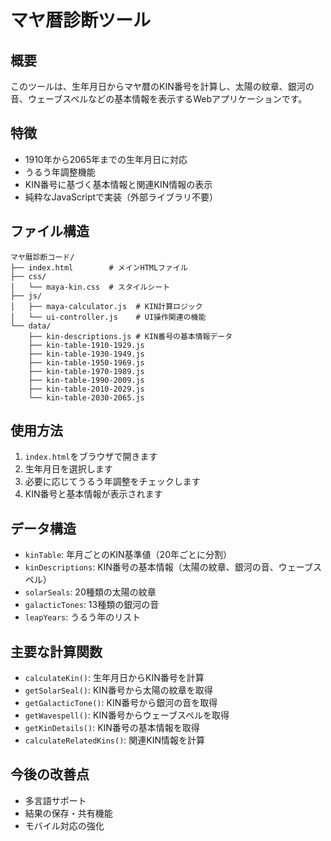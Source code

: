 # マヤ暦診断ツール

## 概要
このツールは、生年月日からマヤ暦のKIN番号を計算し、太陽の紋章、銀河の音、ウェーブスペルなどの基本情報を表示するWebアプリケーションです。

## 特徴
- 1910年から2065年までの生年月日に対応
- うるう年調整機能
- KIN番号に基づく基本情報と関連KIN情報の表示
- 純粋なJavaScriptで実装（外部ライブラリ不要）

## ファイル構造
```
マヤ暦診断コード/
├── index.html        # メインHTMLファイル
├── css/
│   └── maya-kin.css  # スタイルシート
├── js/
│   ├── maya-calculator.js  # KIN計算ロジック
│   └── ui-controller.js    # UI操作関連の機能
└── data/
    ├── kin-descriptions.js # KIN番号の基本情報データ
    ├── kin-table-1910-1929.js
    ├── kin-table-1930-1949.js
    ├── kin-table-1950-1969.js
    ├── kin-table-1970-1989.js
    ├── kin-table-1990-2009.js
    ├── kin-table-2010-2029.js
    └── kin-table-2030-2065.js
```

## 使用方法
1. `index.html`をブラウザで開きます
2. 生年月日を選択します
3. 必要に応じてうるう年調整をチェックします
4. KIN番号と基本情報が表示されます

## データ構造
- `kinTable`: 年月ごとのKIN基準値（20年ごとに分割）
- `kinDescriptions`: KIN番号の基本情報（太陽の紋章、銀河の音、ウェーブスペル）
- `solarSeals`: 20種類の太陽の紋章
- `galacticTones`: 13種類の銀河の音
- `leapYears`: うるう年のリスト

## 主要な計算関数
- `calculateKin()`: 生年月日からKIN番号を計算
- `getSolarSeal()`: KIN番号から太陽の紋章を取得
- `getGalacticTone()`: KIN番号から銀河の音を取得
- `getWavespell()`: KIN番号からウェーブスペルを取得
- `getKinDetails()`: KIN番号の基本情報を取得
- `calculateRelatedKins()`: 関連KIN情報を計算

## 今後の改善点
- 多言語サポート
- 結果の保存・共有機能
- モバイル対応の強化
